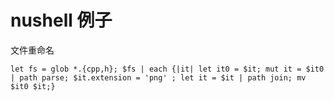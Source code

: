 # nushell 例子

文件重命名

```nushell
let fs = glob *.{cpp,h}; $fs | each {|it| let it0 = $it; mut it = $it0 | path parse; $it.extension = 'png' ; let it = $it | path join; mv $it0 $it;}
```
